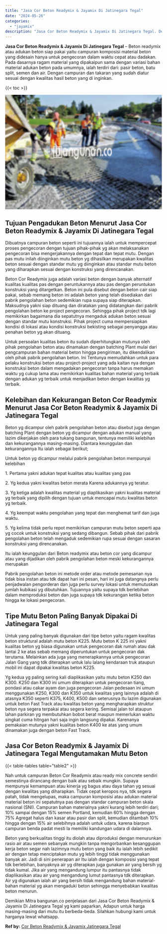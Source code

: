 ```yaml
---
title: "Jasa Cor Beton Readymix & Jayamix Di Jatinegara Tegal"
date: "2024-05-26"
categories: 
  - "jayamix"
description: "Jasa Cor Beton Readymix & Jayamix Di Jatinegara Tegal. Demikian Mitra bangunan.co penjelasan dari Jasa Cor Beton Readymix & Jayamix Di Jatinegara Tegal yg ka..."
---
```


**Jasa Cor Beton Readymix & Jayamix Di Jatinegara Tegal** – Beton readymix atau adukan beton siap pakai yaitu campuran komposisi material beton yang didesain hanya untuk pengecoran dalam waktu cepat atau dadakan. Pada dasarnya ragam material yang dipakaipun sama dengan variasi bahan material adukan beton pada umumnya, ialah terdiri dari: pasir beton, batu split, semen dan air. Dengan campuran dan takaran yang sudah diatur sesuai dengan kwalitas hasil beton yang di inginkan.

{{< toc >}}

![Jasa Cor Beton Readymix & Jayamix Di Jatinegara Tegal](/images/jasa-cor-readymix-40.png)

## Tujuan Pengadukan Beton Menurut Jasa Cor Beton Readymix & Jayamix Di Jatinegara Tegal

Dibuatnya campuran beton seperti ini tujuannya ialah untuk mempercepat proses pengecoran dengan tujuan pihak-pihak yg akan melaksanakan pengecoran bisa mengerjakannya dengan tepat dan tepat mutu. Dengan pas mutu inilah diinginkan mutu beton yg dihasilkan merupakan kwalitas beton sesuai dengan standar mutu yg diinginkan atau standar mutu beton yang diharapkan sesuai dengan konstruksi yang direncanakan.

Beton Cor Readymix juga adalah variasi beton dengan banyak alternatif kualitas kualitas pas dengan peruntukannya atau pas dengan peruntukan konstruksi yang ditargetkan. Beton ini pula disebut dengan beton cair siap pakai, sebab memang beton ini adalah beton yang telah disediakan dari pabrik pengolahan beton sedemikian rupa supaya siap diterapkan. Maksudnya yakni siap dituang dan diratakan yang didatangkan dari pabrik pengolahan beton ke project pengecoran. Sehingga pihak project tdk lagi memikirkan bagaimana dia sepatutnya mengaduk adukan beton sesuai dengan standar mutu konstruksi. Pihak project cuma mempersiapkan kondisi di lokasi atau kondisi konstruksi bekisting sebagai penyangga atau penahan beton yg akan dituang.

Untuk persoalan kualitas beton itu sudah diperhitungkan mutunya oleh pihak pengolahan beton atau dinamakan dengan batching Plant mulai dari pengcampuran bahan material beton hingga pengiriman, itu dikendalikan oleh pihak pabrik pengolahan beton. Ini Tentunya memudahkan untuk para pelaku konstruksi beton atau project-project yang ada kaitan nya dengan konstruksi beton dalam mengadakan pengecoran tanpa harus memakan waktu yg cukup lama atau memikirkan kualitas bahan material yang terbaik dengan adukan yg terbaik untuk menjadikan beton dengan kwalitas yg terbaik.

## Kelebihan dan Kekurangan Beton Cor Readymix Menurut Jasa Cor Beton Readymix & Jayamix Di Jatinegara Tegal

Beton yg dicampur oleh pabrik pengolahan beton atau disebut juga dengan batching Plant dengan beton yg dicampur dengan adukan manual yang lazim dikerjakan oleh para tukang bangunan, tentunya memiliki kelebihan dan kekurangannya masing-masing. Diantara keunggulan dan kekurangannya Itu ialah sebagai berikut;

Untuk beton yg dicampur melalui pabrik pengolahan beton mempunyai kelebihan

1\. Pertama yakni adukan tepat kualitas atau kualitas yang pas

2\. Yg kedua yakni kwalitas beton merata Karena adukannya yg teratur.

3\. Yg ketiga adalah kwalitas material yg diaplikasikan yakni kualitas material yg terbaik yang dipilih dengan tujuan untuk mencapai mutu kwalitas beton yg terbaik.

4\. Yg keempat waktu pengolahan yang tepat dan menghemat tarif dan juga waktu.

5\. Yg kelima tidak perlu repot memikirkan campuran mutu beton seperti apa yg cocok untuk konstruksi yang sedang dibangun. Sebab pihak dari pabrik pengolahan beton telah mengaduk sedemikian rupa sesuai dengan sasaran konstruksi yang direncanakan.

Itu ialah keunggulan dari Beton readymix atau beton cor yang dicampur atau yang dijadikan oleh pabrik pengolahan beton meski kekurangannya merupakan

Pabrik pengolahan beton ini metode order atau metode pemesanan nya tidak bisa instan atau tdk dapat hari ini pesan, hari ini juga datangnya perlu penjadwalan pengorderan dan juga perlu survey lokasi untuk memutuskan jumlah kubikasi yg dibutuhkan. Tujuannya yaitu supaya tdk berlebihan dalam memproduksi beton dan juga supaya tdk kekurangan ketika beton hingga ke lokasi pengecoran.

## Tipe Mutu Beton Paling Banyak Dipakai Di Jatinegara Tegal

Untuk yang paling banyak digunakan dari tipe beton yaitu ragam kwalitas beton struktural adalah mutu beton K225. Mutu beton K 225 ini yakni kualitas beton yg biasa digunakan untuk pengecoran dak rumah atau dak lantai 2 ke atas sebab memang diperuntukan untuk pengecoran dak terutama. Melainkan ada juga yang menerapkannya untuk pengecoran Jalan Gang yang tdk diterapkan untuk lalu lalang kendaraan truk ataupun mobil ini dapat dipakai kwalitas beton K225.

Yg kedua yg paling sering kali diaplikasikan yaitu mutu beton K250 dan K300. K250 dan K300 ini umum diterapkan untuk pengecoran tiang, pondasi atau cakar ayam dan juga pengecoran Jalan pedesaan ini umum menggunakan K250, K300 dan K350 untuk kwalitas yang lainnya adalah di atasnya K350 seperti K375, K400, K500 dan seterusnya itu lazim digunakan untuk beton Fast Track atau kwalitas beton yang mengharapkan struktur beton nya segera terpakai atau segera kering. Semisal jalan tol ataupun lahan parkiran yg membutuhkan bobot berat maupun memerlukan waktu singkat cuma hitngan hari saja ingin langsung dipakai. Karenanya pemakaian mutunya yakni kualitas beton K400 ke atas yang umum dinamakan juga dengan beton Fast Track.

## Jasa Cor Beton Readymix & Jayamix Di Jatinegara Tegal Mengutamakan Mutu Beton

{{< table-tables table="table2" >}}

Nah untuk campuran Beton Cor Readymix atau ready mix concrete sendiri semestinya dirancang dengan baik atau sebaik mungkin. Supaya mempunyai kemampuan atau kinerja yg bagus atau daya tahan yg sesuai dengan kwalitas yang diharapkan. Tidak cepat keropos nya, tdk segera patah, tidak mengelupas, maka campuran komposisi atau adukan material material beton ini sepatutnya pas dengan standar campuran beton skala nasional (SNI). Campuran bahan materialnya yakni kurang lebih terdiri dari; 10% sampai dengan 15% semen Portland, kemudian 60% hingga dengan 75% Agregat halus dan kasar atau pasir dan split, kemudian ditambah 10% hingga dengan 15% air selebihnya adalah untuk udara, karena biarpun campuran benda padat mesti Ia memiliki kandungan udara di dalamnya.

Beton yang berkualitas tinggi itu diolah atau diproduksi dengan menurunkan rasio air atau semen sebanyak mungkin tanpa mengorbankan kesanggupan kerja beton segar nah lazimnya mutu beton yang baik itu ialah lebih sedikit air dengan tetap menciptakan mutu yg lebih tinggi tidak menggunakan banyak air. Jadi di sini penerapan air Itu ialah dengan komposisi yang tepat tdk berlebihan, banyaknya air yg diterapkan juga gunakan air yang bersih yg tidak kumal. Jika air yang mengandung lumpur itu pantasnya tidak diaplikasikan atau air yang mengandung lumut pantasnya tdk diterapkan. Air yg digunakan ialah air yang bersih tidak mengandung bahan material-bahan material yg akan mengaduki beton sehingga menyebabkan kwalitas beton menurun.

Demikian Mitra bangunan.co penjelasan dari Jasa Cor Beton Readymix & Jayamix Di Jatinegara Tegal yg kami paparkan, Adapun untuk harga masing-masing dari mutu itu berbeda-beda. Silahkan hubungi kami untuk harganya lewat whatsapp.

**Ref by:** [Cor Beton Readymix & Jayamix Jatinegara Tegal](https://id.wikipedia.org/wiki/Cor)

